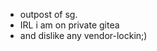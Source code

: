 - outpost of sg.
- IRL i am on private gitea
- and dislike any vendor-lockin;)

<!---
sgestalt/sgestalt is a ✨ special ✨ repository because its `README.md` (this file) appears on your GitHub profile.
You can click the Preview link to take a look at your changes.
--->
